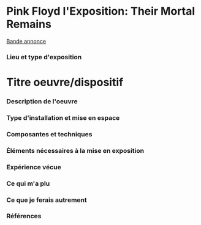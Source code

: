 # Pink Floyd l'Exposition: Their Mortal Remains
[Bande annonce](https://www.youtube.com/watch?v=mZ9olu3ex7U&ab_channel=PinkFloydExhibition%3ATheirMortalRemains)

### Lieu et type d'exposition
# Titre oeuvre/dispositif
### Description de l'oeuvre
### Type d'installation et mise en espace
### Composantes et techniques
### Éléments nécessaires à la mise en exposition
### Expérience vécue
### Ce qui m'a plu
### Ce que je ferais autrement
### Références
